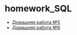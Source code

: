 # homework_SQL

* [Домашняя работа №5](https://github.com/OlgaTeplenina/homework_SQL/blob/main/homework-5)
* [Домашняя работа №6](https://github.com/OlgaTeplenina/homework_SQL/blob/main/homework-6)
